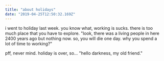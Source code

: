 ```yaml
---
title: "about holidays"
date: "2019-04-25T12:50:32.169Z"
---
```


i went to holiday last week. you know what, working is sucks. there is too much place that you have to explore. "look, there was a living people in here 2400 years ago but nothing now. so, you will die one day. why you spend a lot of time to working?"

pff, never mind. holiday is over, so... "hello darkness, my old friend."
